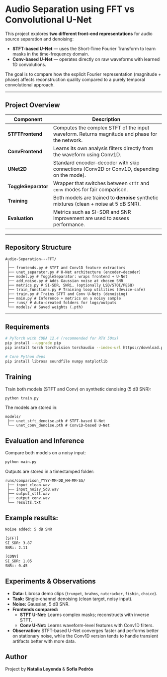 # Audio Separation using FFT vs Convolutional U-Net

This project explores **two different front-end representations** for audio source separation and denoising:

- **STFT-based U-Net** — uses the Short-Time Fourier Transform to learn masks in the time-frequency domain.  
- **Conv-based U-Net** — operates directly on raw waveforms with learned 1D convolutions.

The goal is to compare how the explicit Fourier representation (magnitude + phase) affects reconstruction quality compared to a purely temporal convolutional approach.

---

## Project Overview

| Component | Description |
|------------|-------------|
| **STFTFrontend** | Computes the complex STFT of the input waveform. Returns magnitude and phase for the network. |
| **ConvFrontend** | Learns its own analysis filters directly from the waveform using Conv1D. |
| **UNet2D** | Standard encoder–decoder with skip connections (Conv2D or Conv1D, depending on the mode). |
| **ToggleSeparator** | Wrapper that switches between `stft` and `conv` modes for fair comparison. |
| **Training** | Both models are trained to **denoise** synthetic mixtures (clean + noise at 5 dB SNR). |
| **Evaluation** | Metrics such as SI-SDR and SNR Improvement are used to assess performance. |

---

## Repository Structure

```text
Audio-Separation---FFT/
 │
 ├── frontends.py # STFT and Conv1D feature extractors
 ├── unet_separator.py # U-Net architecture (encoder–decoder)
 ├── model.py # ToggleSeparator: wraps frontend + U-Net
 ├── add_noise.py # Adds Gaussian noise at chosen SNR
 ├── metrics.py # SI-SDR, SNRi, (optionally LSD/STOI/PESQ)
 ├── train_functions.py # Training loop utilities (device-safe)
 ├── train.py # Trains STFT and Conv U-Nets (denoising)
 ├── main.py # Inference + metrics on a noisy sample
 ├── runs/ # Auto-created folders for logs/outputs
 └── models/ # Saved weights (.pth)
```

---

## Requirements

```bash
# PyTorch with CUDA 12.4 (recommended for RTX 50xx)
pip install --upgrade pip
pip install torch torchvision torchaudio --index-url https://download.pytorch.org/whl/cu124

# Core Python deps
pip install librosa soundfile numpy matplotlib
```

## Training

Train both models (STFT and Conv) on synthetic denoising (5 dB SNR):

```bash
python train.py
```

The models are stored in:
```text
models/
 ├── unet_stft_denoise.pth # STFT-based U-Net
 └── unet_conv_denoise.pth # Conv1D-based U-Net
```


## Evaluation and Inference

Compare both models on a noisy input:

```bash
python main.py
```

Outputs are stored in a timestamped folder:
```text
runs/comparison_YYYY-MM-DD_HH-MM-SS/
 ├── input_clean.wav
 ├── input_noisy_5dB.wav
 ├── output_stft.wav
 ├── output_conv.wav
 └── results.txt
```

## Example results:

```bash
Noise added: 5 dB SNR

[STFT]
SI_SDR: 3.87
SNRi: 2.11

[CONV]
SI_SDR: 1.05
SNRi: 0.45
```

## Experiments & Observations

- **Data:** Librosa demo clips (`trumpet`, `brahms`, `nutcracker`, `fishin`, `choice`).
- **Task:** Single-channel denoising (clean target, noisy input).
- **Noise:** Gaussian, 5 dB SNR.
- **Frontends compared:**
  - **STFT U-Net:** Learns complex masks; reconstructs with inverse STFT.
  - **Conv U-Net:** Learns waveform-level features with Conv1D filters.
- **Observation:** STFT-based U-Net converges faster and performs better on stationary noise, while the Conv1D version tends to handle transient artifacts better with more data.

## Author

Project by **Natalia Leyenda**  & **Sofía Pedrós**

